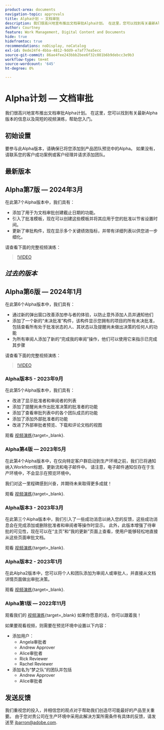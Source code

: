 ```yaml
---
product-area: documents
navigation-topic: approvals
title: Alpha计划 — 文档审批
description: 我们很高兴地宣布推出文档审批Alpha计划。 在这里，您可以找到有关最新Alpha版本的信息以及简短的视频演练，帮助您入门。
author: Courtney
feature: Work Management, Digital Content and Documents
hide: true
hidefromtoc: true
recommendations: noDisplay, noCatalog
exl-id: 0ede24f4-4bba-4812-9dd9-e7af77ea5ecc
source-git-commit: 86ae4fee243bbb2bee6f32c081b6b9debcc3e9b3
workflow-type: tm+mt
source-wordcount: '645'
ht-degree: 0%

---
```


# Alpha计划 — 文档审批

我们很高兴地宣布推出文档审批Alpha计划。 在这里，您可以找到有关最新Alpha版本的信息以及简短的视频演练，帮助您入门。

## 初始设置

要参与此Alpha版本，请确保已将您添加到产品团队预览中的Alpha。 如果没有，请联系您的客户成功案例或客户经理并请求添加团队。

## 最新版本

## Alpha第7版 — 2024年3月

在此第7个Alpha版本中，我们具有：

* 添加了用于为文档审批创建截止日期的功能。
* 引入了批准模板，现在可以创建这些模板并将其应用于您的批准以节省设置时间。
* 更新了审批构件，现在显示多个关键绩效指标，并带有详细列表以供您进一步细化。

请查看下面的完整视频演练：

>[!VIDEO](https://video.tv.adobe.com/v/3428023/)

## _过去的版本_

## Alpha第6版 — 2024年1月

在此第6个Alpha版本中，我们具有：

* 通过新的弹出窗口改善添加参与者的体验，以防止意外添加人员并通知他们
* 添加了一个新的“未决批准”构件，该构件显示您拥有的项目的所有未决批准，包括查看所有处于批准状态的人、其状态以及提醒尚未做出决策的任何人的功能
* 为所有审阅人添加了新的“完成我的审阅”操作，他们可以使用它来指示已完成其步骤

请查看下面的完整视频演练：

>[!VIDEO](https://video.tv.adobe.com/v/3426860/)

### Alpha版本5 - 2023年9月

在此第5个Alpha版本中，我们具有：

* 改进了显示批准者和审阅者的列表
* 添加了提醒尚未作出批准决策的批准者的功能
* 添加了查看审批列表中的各个团队成员的功能
* 添加了添加外部批准者的功能
* 改进了外部审批者预览、下载和评论文档的视图

观看 [视频演练](https://video.tv.adobe.com/v/3424613/){target=_blank}.

### Alpha第4版 — 2023年5月

在此第4个Alpha版本中，在仅向特定客户群启动到生产环境之前，我们已将通知纳入Workfront标题、更新流和电子邮件中。 请注意，电子邮件通知仅存在于生产环境中，不会显示在预览环境中。 <!--If you're interested in having this release implemented in your production environment on June 14th, please reach out to me directly at jbarron@adobe.com.-->

我们对这一里程碑感到兴奋，并期待未来取得更多成就！

观看 [视频演练](https://video.tv.adobe.com/v/3420094/){target=_blank}.

### Alpha版本3 - 2023年3月

在此第三个Alpha版本中，我们引入了一些成功消息以纳入您的反馈，这些成功消息会在完成添加或删除批准者和审阅者等操作时显示。 此外，此版本增强了待审批的可见性，现在可以在“主页”和“我的更新”页面上查看，使用户能够轻松地直接从这些页面审批文档。

观看 [视频演练](https://video.tv.adobe.com/v/3417854/){target=_blank}.

### Alpha版本2 - 2023年1月

在此Alpha2版本中，您可以将个人和团队添加为审阅人或审批人，并直接从文档详情页面做出审批决策。

观看 [视频演练](https://video.tv.adobe.com/v/3413941){target=_blank}.

### Alpha第1版 — 2022年11月

观看我们的 [视频演练](https://video.tv.adobe.com/v/3412837){target=_blank} 如果你愿意的话，你可以跟着我！

如果要观看视频，则需要在预览环境中设置以下内容：

* 添加用户：
   * Angela审批者
   * Andrew Approver
   * Alice审批者
   * Rick Reviewer
   * Rachel Reviewer
* 添加名为“梦之队”的团队并包括
   * Andrew Approver
   * Alice审批者

## 发送反馈

我们重视您的投入，并相信您的观点对于帮助我们创造尽可能最好的产品至关重要。 由于您对贵公司在生产环境中采用此解决方案所需条件有具体的反馈，请发送至 [jbarron@adobe.com](mailto:jbarron@adobe.com).
